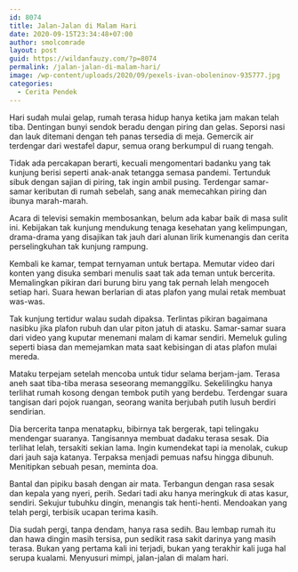```yaml
---
id: 8074
title: Jalan-Jalan di Malam Hari
date: 2020-09-15T23:34:48+07:00
author: smolcomrade
layout: post
guid: https://wildanfauzy.com/?p=8074
permalink: /jalan-jalan-di-malam-hari/
image: /wp-content/uploads/2020/09/pexels-ivan-oboleninov-935777.jpg
categories:
  - Cerita Pendek
---
```

Hari sudah mulai gelap, rumah terasa hidup hanya ketika jam makan telah tiba. Dentingan bunyi sendok beradu dengan piring dan gelas. Seporsi nasi dan lauk ditemani dengan teh panas tersedia di meja. Gemercik air terdengar dari westafel dapur, semua orang berkumpul di ruang tengah.

Tidak ada percakapan berarti, kecuali mengomentari badanku yang tak kunjung berisi seperti anak-anak tetangga semasa pandemi. Tertunduk sibuk dengan sajian di piring, tak ingin ambil pusing. Terdengar samar-samar keributan di rumah sebelah, sang anak memecahkan piring dan ibunya marah-marah.

Acara di televisi semakin membosankan, belum ada kabar baik di masa sulit ini. Kebijakan tak kunjung mendukung tenaga kesehatan yang kelimpungan, drama-drama yang disajikan tak jauh dari alunan lirik kumenangis dan cerita perselingkuhan tak kunjung rampung.

Kembali ke kamar, tempat ternyaman untuk bertapa. Memutar video dari konten yang disuka sembari menulis saat tak ada teman untuk bercerita. Memalingkan pikiran dari burung biru yang tak pernah lelah mengoceh setiap hari. Suara hewan berlarian di atas plafon yang mulai retak membuat was-was.

Tak kunjung tertidur walau sudah dipaksa. Terlintas pikiran bagaimana nasibku jika plafon rubuh dan ular piton jatuh di atasku. Samar-samar suara dari video yang kuputar menemani malam di kamar sendiri. Memeluk guling seperti biasa dan memejamkan mata saat kebisingan di atas plafon mulai mereda.

Mataku terpejam setelah mencoba untuk tidur selama berjam-jam. Terasa aneh saat tiba-tiba merasa seseorang memanggilku. Sekelilingku hanya terlihat rumah kosong dengan tembok putih yang berdebu. Terdengar suara tangisan dari pojok ruangan, seorang wanita berjubah putih lusuh berdiri sendirian.

Dia bercerita tanpa menatapku, bibirnya tak bergerak, tapi telingaku mendengar suaranya. Tangisannya membuat dadaku terasa sesak. Dia terlihat lelah, tersakiti sekian lama. Ingin kumendekat tapi ia menolak, cukup dari jauh saja katanya. Terpaksa menjadi pemuas nafsu hingga dibunuh. Menitipkan sebuah pesan, meminta doa.

Bantal dan pipiku basah dengan air mata. Terbangun dengan rasa sesak dan kepala yang nyeri, perih. Sedari tadi aku hanya meringkuk di atas kasur, sendiri. Sekujur tubuhku dingin, menangis tak henti-henti. Mendoakan yang telah pergi, terbisik ucapan terima kasih.

Dia sudah pergi, tanpa dendam, hanya rasa sedih. Bau lembap rumah itu dan hawa dingin masih tersisa, pun sedikit rasa sakit darinya yang masih terasa. Bukan yang pertama kali ini terjadi, bukan yang terakhir kali juga hal serupa kualami. Menyusuri mimpi, jalan-jalan di malam hari.